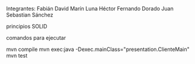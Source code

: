 Integrantes: Fabián David Marín Luna
	     Héctor Fernando Dorado
	     Juan Sebastian Sánchez

principios SOLID


comandos para ejecutar


mvn compile
mvn exec:java -Dexec.mainClass="presentation.ClienteMain"
mvn test